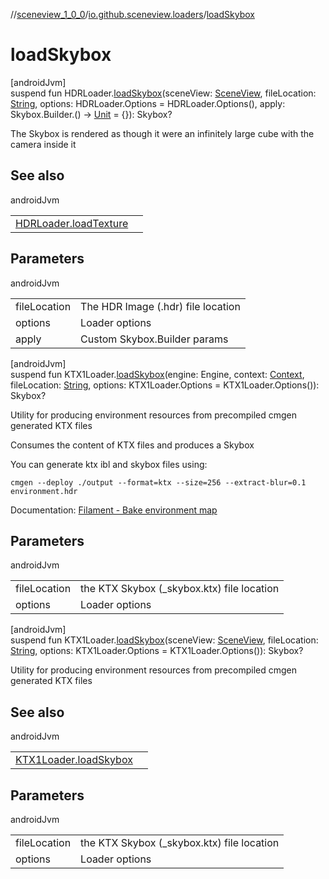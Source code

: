 //[sceneview_1_0_0](../../index.md)/[io.github.sceneview.loaders](index.md)/[loadSkybox](load-skybox.md)

# loadSkybox

[androidJvm]\
suspend fun HDRLoader.[loadSkybox](load-skybox.md)(sceneView: [SceneView](../io.github.sceneview/-scene-view/index.md), fileLocation: [String](https://kotlinlang.org/api/latest/jvm/stdlib/kotlin/-string/index.html), options: HDRLoader.Options = HDRLoader.Options(), apply: Skybox.Builder.() -&gt; [Unit](https://kotlinlang.org/api/latest/jvm/stdlib/kotlin/-unit/index.html) = {}): Skybox?

The Skybox is rendered as though it were an infinitely large cube with the camera inside it

## See also

androidJvm

| | |
|---|---|
| [HDRLoader.loadTexture](load-texture.md) |  |

## Parameters

androidJvm

| | |
|---|---|
| fileLocation | The HDR Image (.hdr) file location |
| options | Loader options |
| apply | Custom Skybox.Builder params |

[androidJvm]\
suspend fun KTX1Loader.[loadSkybox](load-skybox.md)(engine: Engine, context: [Context](https://developer.android.com/reference/kotlin/android/content/Context.html), fileLocation: [String](https://kotlinlang.org/api/latest/jvm/stdlib/kotlin/-string/index.html), options: KTX1Loader.Options = KTX1Loader.Options()): Skybox?

Utility for producing environment resources from precompiled cmgen generated KTX files

Consumes the content of KTX files and produces a Skybox

You can generate ktx ibl and skybox files using:

`cmgen --deploy ./output --format=ktx --size=256 --extract-blur=0.1 environment.hdr`

Documentation: [Filament - Bake environment map](https://github.com/google/filament/blob/main/web/docs/tutorial_redball.md#bake-environment-map)

## Parameters

androidJvm

| | |
|---|---|
| fileLocation | the KTX Skybox (_skybox.ktx) file location |
| options | Loader options |

[androidJvm]\
suspend fun KTX1Loader.[loadSkybox](load-skybox.md)(sceneView: [SceneView](../io.github.sceneview/-scene-view/index.md), fileLocation: [String](https://kotlinlang.org/api/latest/jvm/stdlib/kotlin/-string/index.html), options: KTX1Loader.Options = KTX1Loader.Options()): Skybox?

Utility for producing environment resources from precompiled cmgen generated KTX files

## See also

androidJvm

| | |
|---|---|
| [KTX1Loader.loadSkybox](load-skybox.md) |  |

## Parameters

androidJvm

| | |
|---|---|
| fileLocation | the KTX Skybox (_skybox.ktx) file location |
| options | Loader options |
